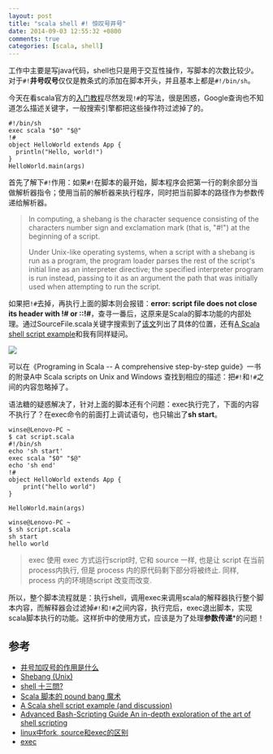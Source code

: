```yaml
---
layout: post
title: "scala shell #! 惊叹号井号"
date: 2014-09-03 12:55:32 +0800
comments: true
categories: [scala, shell]
---
```


工作中主要是写java代码，shell也只是用于交互性操作，写脚本的次数比较少。对于`#!`**井号叹号**仅仅是教条式的添加在脚本开头，并且基本上都是`#!/bin/sh`。

今天在看scala官方的[入门教程](http://www.scala-lang.org/documentation/getting-started.html)尽然发现`!#`的写法，很是困惑，Google查询也不知道怎么描述关键字，一般搜索引擎都把这些操作符过滤掉了的。

```
#!/bin/sh
exec scala "$0" "$@"
!#
object HelloWorld extends App {
  println("Hello, world!")
}
HelloWorld.main(args)
```

首先了解下`#!`作用：如果`#!`在脚本的最开始，脚本程序会把第一行的剩余部分当做解析器指令；使用当前的解析器来执行程序，同时把当前脚本的路径作为参数传递给解析器。

> In computing, a shebang is the character sequence consisting of the characters number sign and exclamation mark (that is, "#!") at the beginning of a script.
>
> Under Unix-like operating systems, when a script with a shebang is run as a program, the program loader parses the rest of the script's initial line as an interpreter directive; the specified interpreter program is run instead, passing to it as an argument the path that was initially used when attempting to run the script.

如果把`!#`去掉，再执行上面的脚本则会报错：**error: script file does not close its header with !# or ::!#**，查寻一番后，这原来是Scala的脚本功能的内部处理。通过SourceFile.scala关键字搜索到了[该文](http://www.cnblogs.com/agateriver/archive/2010/09/07/scala_pound_bang.html)列出了具体的位置，还有[A Scala shell script example](http://alvinalexander.com/scala/scala-shell-script-example-exec-syntax)和我有同样疑问。

![](http://file.bmob.cn/M00/0B/B1/wKhkA1QGuE-AP-ihAAA1mwvYd5E865.png)

可以在《Programing in Scala -- A comprehensive step-by-step guide》一书的附录A中 Scala scripts on Unix and Windows 查找到相应的描述：把`#!`和`!#`之间的内容忽略掉了。

语法糖的疑惑解决了，针对上面的脚本还有个问题：exec执行完了，下面的内容不执行了？在exec命令的前面打上调试语句，也只输出了**sh start**。

```
winse@Lenovo-PC ~
$ cat script.scala
#!/bin/sh
echo 'sh start'
exec scala "$0" "$@"
echo 'sh end'
!#
object HelloWorld extends App {
    print("hello world")
}

HelloWorld.main(args)

winse@Lenovo-PC ~
$ sh script.scala
sh start
hello world

```

> exec 使用 exec 方式运行script时, 它和 source 一样, 也是让 script 在当前process内执行, 但是 process 内的原代码剩下部分将被终止. 同样, process 内的环境随script 改变而改变.

所以，整个脚本流程就是：执行shell，调用exec来调用scala的解释器执行整个脚本内容，而解释器会过滤掉`#!`和`!#`之间内容，执行完后，exec退出脚本，实现scala脚本执行的功能。这样折中的使用方式，应该是为了处理**参数传递***的问题！

## 参考

* [井号加叹号的作用是什么](http://bbs.chinaunix.net/thread-3583927-1-1.html)
* [Shebang (Unix)](http://en.wikipedia.org/wiki/Shebang_%28Unix%29)
* [shell 十三問? ](http://bbs.chinaunix.net/thread-218853-1-1.html)
* [Scala 脚本的 pound bang 魔术](http://www.cnblogs.com/agateriver/archive/2010/09/07/scala_pound_bang.html)
* [A Scala shell script example (and discussion)](http://alvinalexander.com/scala/scala-shell-script-example-exec-syntax)
* [Advanced Bash-Scripting Guide An in-depth exploration of the art of shell scripting](http://tldp.org/LDP/abs/html/abs-guide.html)
* [linux中fork, source和exec的区别 ](http://blog.chinaunix.net/uid-27653755-id-4385938.html)
* [exec](http://ss64.com/bash/exec.html)